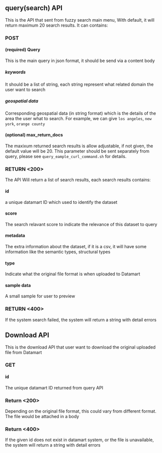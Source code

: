 ## query(search) API
This is the API that sent from fuzzy search main menu, With default, it will return maximum 20 search results. It can contains:
### POST
#### (required) Query
This is the main query in json format, it should be send via a content body
##### keywords
It should be a list of string, each string represent what related domain the user want to search
##### geospatial data
Corresponding geospatial data (in string format) which is the details of the area the user what to search. For example, we can give `los angeles`, `new york`, `orange county`
#### (optional) max_return_docs
The maxixum returned search results is allow adjustable, if not given, the default value will be 20. This parameter should be sent separately from query, please see `query_eample_curl_command.sh` for details.
### RETURN <200>
The API Will return a list of search results, each search results contains:
#### id
a unique datamart ID which used to identify the dataset
#### score
The search relavant score to indicate the relevance of this dataset to query
#### metadata
The extra information about the dataset, if it is a csv, it will have some information like the semantic types, structural types
#### type
Indicate what the original file format is when uploaded to Datamart
#### sample data
A small sample for user to preview
### RETURN <400>
If the system search failed, the system will return a string with detail errors

## Download API
This is the download API that user want to download the original uploaded file from Datamart
### GET
#### id
The unique datamart ID returned from query API
### Return <200>
Depending on the original file format, this could vary from different format. The file would be attached in a body
### Return <400>
If the given id does not exist in datamart system, or the file is unavailable, the system will return a string with detail errors